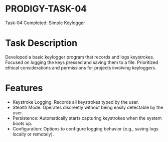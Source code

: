 # PRODIGY-TASK-04


Task-04 Completed: Simple Keylogger

# Task Description

Developed a basic keylogger program that records and logs keystrokes.
Focused on logging the keys pressed and saving them to a file.
Prioritized ethical considerations and permissions for projects involving keyloggers.

# Features
- Keystroke Logging: Records all keystrokes typed by the user.
- Stealth Mode: Operates discreetly without being easily detectable by the user.
- Persistence: Automatically starts capturing keystrokes when the system boots up.
- Configuration: Options to configure logging behavior (e.g., saving logs locally or remotely).

